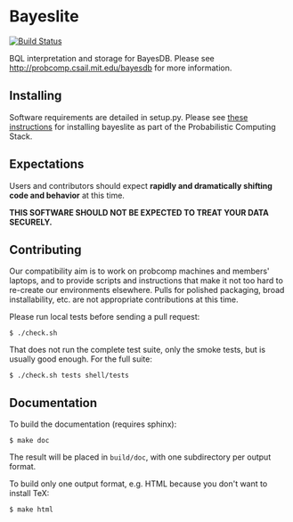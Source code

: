 # Bayeslite

[![Build Status](https://travis-ci.org/probcomp/bayeslite.svg?branch=master)](https://travis-ci.org/probcomp/bayeslite)

BQL interpretation and storage for BayesDB.
Please see http://probcomp.csail.mit.edu/bayesdb for more information.

## Installing

Software requirements are detailed in setup.py. Please see [these
instructions](http://probcomp.csail.mit.edu/open-probabilistic-programming-stack/)
for installing bayeslite as part of the Probabilistic Computing Stack.

## Expectations

Users and contributors should expect **rapidly and dramatically
shifting code and behavior** at this time.

**THIS SOFTWARE SHOULD NOT BE EXPECTED TO TREAT YOUR DATA SECURELY.**

## Contributing

Our compatibility aim is to work on probcomp machines and members'
laptops, and to provide scripts and instructions that make it not too
hard to re-create our environments elsewhere. Pulls for polished
packaging, broad installability, etc. are not appropriate
contributions at this time.

Please run local tests before sending a pull request:

```
$ ./check.sh
```

That does not run the complete test suite, only the smoke tests, but
is usually good enough. For the full suite:

```
$ ./check.sh tests shell/tests
```

## Documentation

To build the documentation (requires sphinx):

```
$ make doc
```

The result will be placed in `build/doc`, with one subdirectory per
output format.

To build only one output format, e.g. HTML because you don't want to
install TeX:

```
$ make html
```
